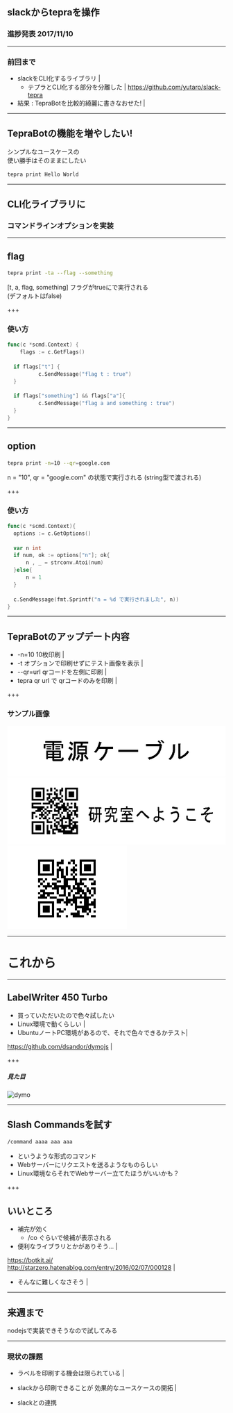 ## slackからtepraを操作

### 進捗発表 2017/11/10

---

### 前回まで

- slackをCLI化するライブラリ |
  - テプラとCLI化する部分を分離した |
  <https://github.com/yutaro/slack-tepra>
- 結果 : TepraBotを比較的綺麗に書きなおせた! |

---

## TepraBotの機能を増やしたい!

シンプルなユースケースの  
使い勝手はそのままにしたい

```sh
tepra print Hello World
```

---

## CLI化ライブラリに
### コマンドラインオプションを実装

---

## flag

```sh
tepra print -ta --flag --something
```

[t, a, flag, something] 
フラグがtrueにで実行される  
(デフォルトはfalse)

+++

### 使い方

```go
func(c *scmd.Context) {
	flags := c.GetFlags()

  if flags["t"] {
          c.SendMessage("flag t : true")
  }

  if flags["something"] && flags["a"]{
          c.SendMessage("flag a and something : true")
  }
}
```

---

## option

```sh
tepra print -n=10 --qr=google.com
```

n = "10", qr = "google.com" の状態で実行される
(string型で渡される)

+++

### 使い方

```go
func(c *scmd.Context){
  options := c.GetOptions()

  var n int
  if num, ok := options["n"]; ok{
      n , _ = strconv.Atoi(num)
  }else{
      n = 1
  }

  c.SendMessage(fmt.Sprintf("n = %d で実行されました", n))
}
```

---

## TepraBotのアップデート内容

- -n=10 10枚印刷 |
- -t オプションで印刷せずにテスト画像を表示 |
- --qr=url qrコードを左側に印刷 |
- tepra qr url で qrコードのみを印刷 |

+++

### サンプル画像
![cable](./imgs/cable.bmp)
![wellcome](./imgs/wellcome.bmp)
![qr](./imgs/qr.bmp)


---

# これから

---
## LabelWriter 450 Turbo

- 買っていただいたので色々試したい
- Linux環境で動くらしい |
- UbuntuノートPC環境があるので、それで色々できるかテスト|

<https://github.com/dsandor/dymojs> |

+++

##### 見た目

![dymo](https://s3-ap-southeast-2.amazonaws.com/wc-prod-pim/JPEG_1000x1000/SALM450TUR_dymo_dymo_labelwriter_450_turbo_label_printer_silver.jpg)

---

## Slash Commandsを試す

```sh
/command aaaa aaa aaa
```

- というような形式のコマンド
- Webサーバーにリクエストを送るようなものらしい
- Linux環境ならそれでWebサーバー立てたほうがいいかも？

+++

## いいところ

- 補完が効く
  - /co ぐらいで候補が表示される
- 便利なライブラリとかがありそう... |

<https://botkit.ai/>   
<http://starzero.hatenablog.com/entry/2016/02/07/000128> |

- そんなに難しくなさそう |

---

## 来週まで
nodejsで実装できそうなので試してみる

---

### 現状の課題

- ラベルを印刷する機会は限られている |
- slackから印刷できることが 効果的なユースケースの開拓 |

- slackとの連携
